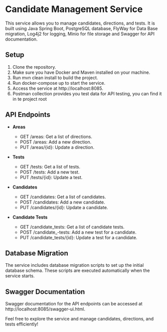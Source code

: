 # Candidate Management Service

This service allows you to manage candidates, directions, and tests. It is built using Java Spring Boot, 
PostgreSQL database, FlyWay for Data Base migration, Log4j2 for logging, Minio for file storage and Swagger for API documentation.

## Setup

1. Clone the repository.
2. Make sure you have Docker and Maven installed on your machine.
3. Run mvn clean install to build the project.
4. Run docker-compose up to start the service.
5. Access the service at http://localhost:8085.
6. Postman collection provides you test data for API testing, you can find it in te project root

## API Endpoints

- **Areas**
    - GET /areas: Get a list of directions.
    - POST /areas: Add a new direction.
    - PUT /areas/{id}: Update a direction.

- **Tests**
    - GET /tests: Get a list of tests.
    - POST /tests: Add a new test.
    - PUT /tests/{id}: Update a test.

- **Candidates**
    - GET /candidates: Get a list of candidates.
    - POST /candidates: Add a new candidate.
    - PUT /candidates/{id}: Update a candidate.

- **Candidate Tests**
    - GET /candidate_tests: Get a list of candidate tests.
    - POST /candidate_-tests: Add a new test for a candidate.
    - PUT /candidate_tests/{id}: Update a test for a candidate.

## Database Migration

The service includes database migration scripts to set up the initial database schema. These scripts are executed automatically when the service starts.

## Swagger Documentation

Swagger documentation for the API endpoints can be accessed at http://localhost:8085/swagger-ui.html.

Feel free to explore the service and manage candidates, directions, and tests efficiently!